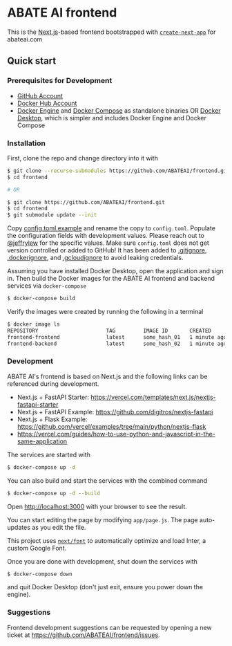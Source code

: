 # ABATE AI frontend

This is the [Next.js](https://nextjs.org/)-based frontend bootstrapped with
[`create-next-app`](https://github.com/vercel/next.js/tree/canary/packages/create-next-app)
for abateai.com

## Quick start

### Prerequisites for Development

- [GitHub Account](https://github.com/)
- [Docker Hub Account](https://hub.docker.com/)
- [Docker Engine](https://docs.docker.com/get-docker/) and
  [Docker Compose](https://docs.docker.com/compose/install/) as standalone
  binaries OR [Docker Desktop](https://docs.docker.com/desktop/), which is
  simpler and includes Docker Engine and Docker Compose

### Installation

First, clone the repo and change directory into it with

```bash
$ git clone --recurse-submodules https://github.com/ABATEAI/frontend.git
$ cd frontend

# OR

$ git clone https://github.com/ABATEAI/frontend.git
$ cd frontend
$ git submodule update --init
```

Copy [config.toml.example](config.toml.example) and rename the copy to
`config.toml`. Populate the configuration fields with development values.
Please reach out to [@jeffrylew](https://github.com/jeffrylew) for the specific
values. Make sure `config.toml` does not get version controlled or added to
GitHub! It has been added to [.gitignore](.gitignore),
[.dockerignore](.dockerignore), and [.gcloudignore](.gcloudignore) to avoid
leaking credentials.

Assuming you have installed Docker Desktop, open the application and sign in.
Then build the Docker images for the ABATE AI frontend and backend services via
`docker-compose`

```bash
$ docker-compose build
```

Verify the images were created by running the following in a terminal

```bash
$ docker image ls
REPOSITORY                      TAG         IMAGE ID       CREATED        SIZE
frontend-frontend               latest      some_hash_01   1 minute ago   606MB
frontend-backend                latest      some_hash_02   1 minute ago   1.16GB
```

### Development

ABATE AI's frontend is based on Next.js and the following links can be
referenced during development.

- Next.js + FastAPI Starter:
  https://vercel.com/templates/next.js/nextjs-fastapi-starter
- Next.js + FastAPI Example: https://github.com/digitros/nextjs-fastapi
- Next.js + Flask Example:
  https://github.com/vercel/examples/tree/main/python/nextjs-flask
- https://vercel.com/guides/how-to-use-python-and-javascript-in-the-same-application

The services are started with

```bash
$ docker-compose up -d
```

You can also build and start the services with the combined command

```bash
$ docker-compose up -d --build
```

Open [http://localhost:3000](http://localhost:3000) with your browser to see the result.

You can start editing the page by modifying `app/page.js`.
The page auto-updates as you edit the file.

This project uses [`next/font`](https://nextjs.org/docs/basic-features/font-optimization)
to automatically optimize and load Inter, a custom Google Font.

Once you are done with development, shut down the services with

```bash
$ docker-compose down
```

and quit Docker Desktop (don't just exit, ensure you power down the engine).

### Suggestions

Frontend development suggestions can be requested by opening a new ticket at
https://github.com/ABATEAI/frontend/issues.
